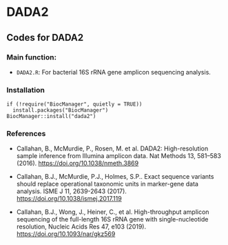 # DADA2
## Codes for DADA2


### Main function:

- `DADA2.R`: For bacterial 16S rRNA gene amplicon sequencing analysis.


### Installation
```
if (!require("BiocManager", quietly = TRUE))
  install.packages("BiocManager")
BiocManager::install("dada2")
```

### References

- Callahan, B., McMurdie, P., Rosen, M. et al. DADA2: High-resolution sample inference from Illumina amplicon data. Nat Methods 13, 581–583 (2016). https://doi.org/10.1038/nmeth.3869

- Callahan, B.J., McMurdie, P.J., Holmes, S.P.. Exact sequence variants should replace operational taxonomic units in marker-gene data analysis. ISME J 11, 2639-2643 (2017). https://doi.org/10.1038/ismej.2017.119

- Callahan, B.J., Wong, J., Heiner, C., et al. High-throughput amplicon sequencing of the full-length 16S rRNA gene with single-nucleotide resolution, Nucleic Acids Res 47, e103 (2019). https://doi.org/10.1093/nar/gkz569



